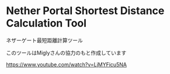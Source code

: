 # Nether Portal Shortest Distance Calculation Tool

ネザーゲート最短距離計算ツール

このツールはMiglyさんの協力のもと作成しています

https://www.youtube.com/watch?v=LjMYFicu5NA

